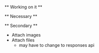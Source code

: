 ** Working on it **

** Necessary **

** Secondary **

- Attach images
- Attach files
    - may have to change to responses api